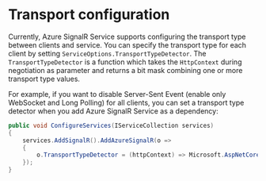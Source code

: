 # Transport configuration
Currently, Azure SignalR Service supports configuring the transport type between clients and service. You can specify the transport type for each client by setting `ServiceOptions.TransportTypeDetector`.
The `TransportTypeDetector` is a function which takes the `HttpContext` during negotiation as parameter and returns a bit mask combining one or more transport type values.

For example, if you want to disable Server-Sent Event (enable only WebSocket and Long Polling) for all clients, you can set a transport type detector when you add Azure SignalR Service as a dependency:

```cs
public void ConfigureServices(IServiceCollection services)
{
    services.AddSignalR().AddAzureSignalR(o =>
    {
        o.TransportTypeDetector = (httpContext) => Microsoft.AspNetCore.Http.Connections.HttpTransportType.WebSockets | Microsoft.AspNetCore.Http.Connections.HttpTransportType.LongPolling;
    });
}
```
